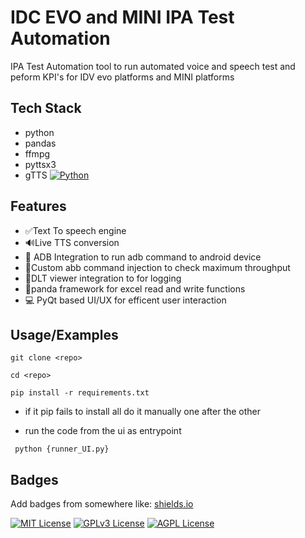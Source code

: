 
# IDC EVO and MINI IPA Test Automation

IPA Test Automation tool to run automated voice and speech test and peform KPI's for IDV evo platforms and MINI platforms


## Tech Stack
- python
- pandas
- ffmpg
- pyttsx3
- gTTS
[![Python](https://img.shields.io/pypi/pyversions/pandas)](https://choosealicense.com/licenses/mit/)




## Features

- ✅Text To speech engine
- 🔊Live TTS conversion
- 📱 ADB Integration to run adb command to android device 
- 🧨Custom abb command injection to check maximum throughput
- 🔧DLT viewer integration to for logging 
- 💽panda framework for excel read and write functions
- 💻 PyQt based UI/UX for efficent user interaction
## Usage/Examples

```shell
git clone <repo>
```
```shell
cd <repo>
```
```shell
pip install -r requirements.txt
```
- if it pip fails to install all do it manually one after the other

- run the code from the ui as entrypoint
```shell
 python {runner_UI.py}
```

## Badges

Add badges from somewhere like: [shields.io](https://shields.io/)

[![MIT License](https://img.shields.io/badge/License-MIT-green.svg)](https://choosealicense.com/licenses/mit/)
[![GPLv3 License](https://img.shields.io/badge/License-GPL%20v3-yellow.svg)](https://opensource.org/licenses/)
[![AGPL License](https://img.shields.io/badge/license-AGPL-blue.svg)](http://www.gnu.org/licenses/agpl-3.0)

